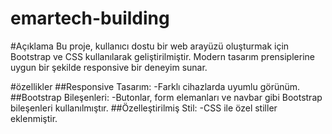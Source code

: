 # emartech-building
#Açıklama
Bu proje, kullanıcı dostu bir web arayüzü oluşturmak için Bootstrap ve CSS kullanılarak geliştirilmiştir. Modern tasarım prensiplerine uygun bir şekilde responsive bir deneyim sunar.

#özellikler
##Responsive Tasarım: 
-Farklı cihazlarda uyumlu görünüm.
##Bootstrap Bileşenleri: 
-Butonlar, form elemanları ve navbar gibi Bootstrap bileşenleri kullanılmıştır.
##Özelleştirilmiş Stil:
-CSS ile özel stiller eklenmiştir.
